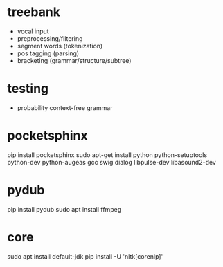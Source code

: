 # treebank
- vocal input
- preprocessing/filtering
- segment words (tokenization)
- pos tagging (parsing)
- bracketing (grammar/structure/subtree)

# testing
- probability context-free grammar

# pocketsphinx
pip install pocketsphinx
sudo apt-get install python python-setuptools python-dev python-augeas gcc swig dialog libpulse-dev libasound2-dev

# pydub
pip install pydub
sudo apt install ffmpeg

# core
sudo apt install default-jdk
pip install -U 'nltk[corenlp]'